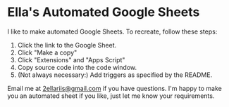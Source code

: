 # Ella's Automated Google Sheets

I like to make automated Google Sheets. To recreate, follow these steps:
1. Click the link to the Google Sheet.
2. Click "Make a copy"
3. Click "Extensions" and "Apps Script"
4. Copy source code into the code window.
5. (Not always necessary:) Add triggers as specified by the README.

Email me at 2ellariis@gmail.com if you have questions. I'm happy to make you an automated sheet if you like, just let me know your requirements.

